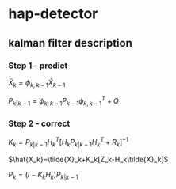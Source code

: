 # hap-detector
## kalman filter description
### Step 1 - predict
$\tilde{X}_k=\phi_{k,k-1}\hat{X}_{k-1}$

$P_{k|k-1}=\phi_{k,k-1}P_{k-1}\phi^T_{k,k-1}+Q$

### Step 2 - correct
$K_k=P_{k|k-1}H^T_k[H_kP_{k|k-1}H^T_k+R_k]^{-1}$

$\hat{X_k}=\tilde{X}_k+K_k[Z_k-H_k\tilde{X}_k]$

$P_k=(I-K_kH_k)P_{k|k-1}$
